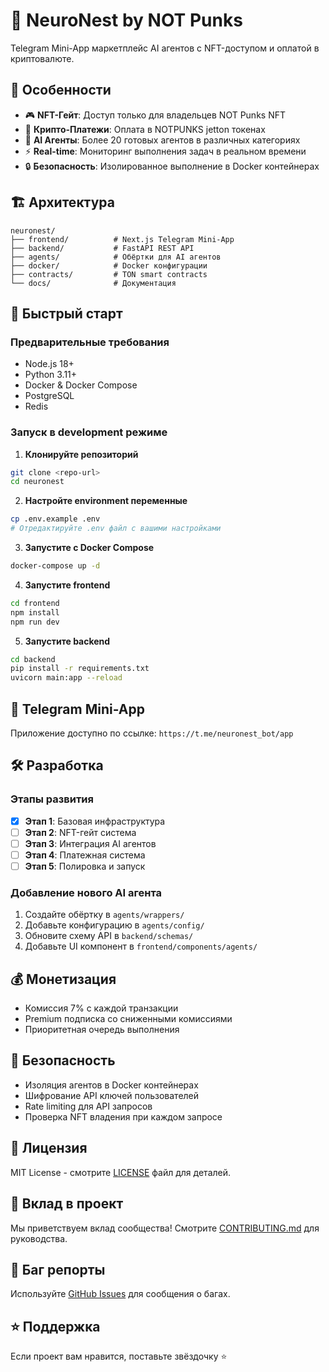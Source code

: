# 🧠 NeuroNest by NOT Punks

Telegram Mini-App маркетплейс AI агентов с NFT-доступом и оплатой в криптовалюте.

## 🎯 Особенности

- 🎮 **NFT-Гейт**: Доступ только для владельцев NOT Punks NFT
- 💎 **Крипто-Платежи**: Оплата в NOTPUNKS jetton токенах
- 🤖 **AI Агенты**: Более 20 готовых агентов в различных категориях
- ⚡ **Real-time**: Мониторинг выполнения задач в реальном времени
- 🔒 **Безопасность**: Изолированное выполнение в Docker контейнерах

## 🏗 Архитектура

```
neuronest/
├── frontend/          # Next.js Telegram Mini-App
├── backend/           # FastAPI REST API
├── agents/            # Обёртки для AI агентов
├── docker/            # Docker конфигурации
├── contracts/         # TON smart contracts
└── docs/              # Документация
```

## 🚀 Быстрый старт

### Предварительные требования

- Node.js 18+
- Python 3.11+
- Docker & Docker Compose
- PostgreSQL
- Redis

### Запуск в development режиме

1. **Клонируйте репозиторий**
```bash
git clone <repo-url>
cd neuronest
```

2. **Настройте environment переменные**
```bash
cp .env.example .env
# Отредактируйте .env файл с вашими настройками
```

3. **Запустите с Docker Compose**
```bash
docker-compose up -d
```

4. **Запустите frontend**
```bash
cd frontend
npm install
npm run dev
```

5. **Запустите backend**
```bash
cd backend
pip install -r requirements.txt
uvicorn main:app --reload
```

## 📱 Telegram Mini-App

Приложение доступно по ссылке: `https://t.me/neuronest_bot/app`

## 🛠 Разработка

### Этапы развития

- [x] **Этап 1**: Базовая инфраструктура
- [ ] **Этап 2**: NFT-гейт система
- [ ] **Этап 3**: Интеграция AI агентов
- [ ] **Этап 4**: Платежная система
- [ ] **Этап 5**: Полировка и запуск

### Добавление нового AI агента

1. Создайте обёртку в `agents/wrappers/`
2. Добавьте конфигурацию в `agents/config/`
3. Обновите схему API в `backend/schemas/`
4. Добавьте UI компонент в `frontend/components/agents/`

## 💰 Монетизация

- Комиссия 7% с каждой транзакции
- Premium подписка со сниженными комиссиями
- Приоритетная очередь выполнения

## 🔐 Безопасность

- Изоляция агентов в Docker контейнерах
- Шифрование API ключей пользователей
- Rate limiting для API запросов
- Проверка NFT владения при каждом запросе

## 📄 Лицензия

MIT License - смотрите [LICENSE](LICENSE) файл для деталей.

## 🤝 Вклад в проект

Мы приветствуем вклад сообщества! Смотрите [CONTRIBUTING.md](CONTRIBUTING.md) для руководства.

## 🐛 Баг репорты

Используйте [GitHub Issues](https://github.com/your-repo/issues) для сообщения о багах.

## ⭐ Поддержка

Если проект вам нравится, поставьте звёздочку ⭐️ 